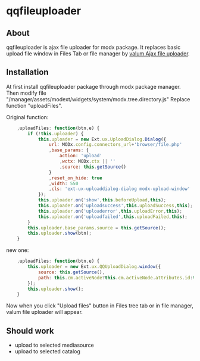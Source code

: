 qqfileuploader
==============
## About
qqfileuploader is ajax file uploader for modx package. It replaces basic upload file window in Files Tab or file manager  by [valum Ajax file uploader](http://valums-file-uploader.github.io/file-uploader/).

## Installation
At first install qqfileuploader package through modx package manager. Then modify file "/manager/assets/modext/widgets/system/modx.tree.directory.js"
Replace function "uploadFiles".

Original function:
```javascript
    ,uploadFiles: function(btn,e) {
        if (!this.uploader) {
            this.uploader = new Ext.ux.UploadDialog.Dialog({
                url: MODx.config.connectors_url+'browser/file.php'
                ,base_params: {
                    action: 'upload'
                    ,wctx: MODx.ctx || ''
                    ,source: this.getSource()
                }
                ,reset_on_hide: true
                ,width: 550
                ,cls: 'ext-ux-uploaddialog-dialog modx-upload-window'
            });
            this.uploader.on('show',this.beforeUpload,this);
            this.uploader.on('uploadsuccess',this.uploadSuccess,this);
            this.uploader.on('uploaderror',this.uploadError,this);
            this.uploader.on('uploadfailed',this.uploadFailed,this);
        }
        this.uploader.base_params.source = this.getSource();
        this.uploader.show(btn);
    }
```

new one:
```javascript
    ,uploadFiles: function(btn,e) {
        this.uploader = new Ext.ux.QQUploadDialog.window({
            source: this.getSource(),
            path: this.cm.activeNode?this.cm.activeNode.attributes.id:this.root.attributes.id
        });
        this.uploader.show();
    }
```
Now when you click "Upload files" button in Files tree tab or in file manager, valum file uploader will appear.
## Should work
* upload to selected mediasource
* upload to selected catalog
